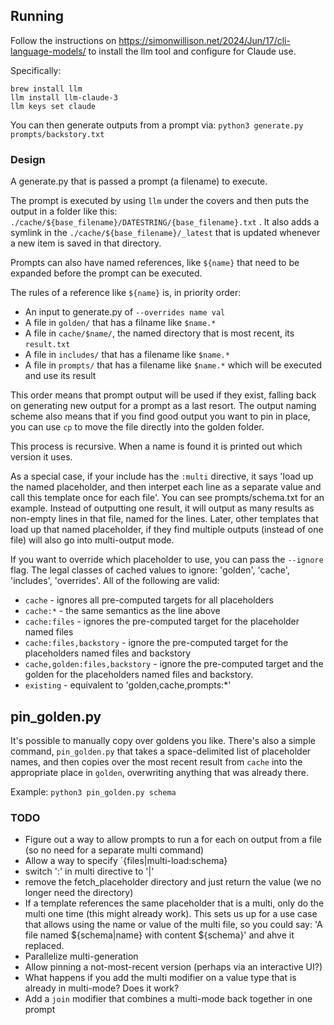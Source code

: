 ## Running

Follow the instructions on https://simonwillison.net/2024/Jun/17/cli-language-models/ to install the llm tool and configure for Claude use.

Specifically:

```
brew install llm
llm install llm-claude-3
llm keys set claude
```

You can then generate outputs from a prompt via: `python3 generate.py prompts/backstory.txt`

### Design

A generate.py that is passed a prompt (a filename) to execute.

The prompt is executed by using `llm` under the covers and then puts the output in a folder like this: `./cache/${base_filename}/DATESTRING/{base_filename}.txt` . It also adds a symlink in the `./cache/${base_filename}/_latest` that is updated whenever a new item is saved in that directory.

Prompts can also have named references, like `${name}` that need to be expanded before the prompt can be executed.

The rules of a reference like `${name}` is, in priority order:
- An input to generate.py of `--overrides name val`
- A file in `golden/` that has a filname like `$name.*`
- A file in `cache/$name/`, the named directory that is most recent, its `result.txt`
- A file in `includes/` that has a filename like `$name.*`
- A file in `prompts/` that has a filename like `$name.*` which will be executed and use its result

This order means that prompt output will be used if they exist, falling back on generating new output for a prompt as a last resort. The output naming scheme also means that if you find good output you want to pin in place, you can use `cp` to move the file directly into the golden folder.

This process is recursive. When a name is found it is printed out which version it uses.

As a special case, if your include has the `:multi` directive, it says 'load up the named placeholder, and then interpet each line as a separate value and call this template once for each file'. You can see prompts/schema.txt for an example. Instead of outputting one result, it will output as many results as non-empty lines in that file, named for the lines. Later, other templates that load up that named placeholder, if they find multiple outputs (instead of one file) will also go into multi-output mode.

If you want to override which placeholder to use, you can pass the `--ignore` flag. The legal classes of cached values to ignore: 'golden', 'cache', 'includes', 'overrides'. All of the following are valid:
- `cache` - ignores all pre-computed targets for all placeholders
- `cache:*` - the same semantics as the line above
- `cache:files` - ignores the pre-computed target for the placeholder named files
- `cache:files,backstory` - ignore the pre-computed target for the placeholders named files and backstory
- `cache,golden:files,backstory` - ignore the pre-computed target and the golden for the placeholders named files and backstory.
- `existing` - equivalent to 'golden,cache,prompts:*'

## pin_golden.py

It's possible to manually copy over goldens you like. There's also a simple command, `pin_golden.py` that takes a space-delimited list of placeholder names, and then copies over the most recent result from `cache` into the appropriate place in `golden`, overwriting anything that was already there.

Example: `python3 pin_golden.py schema`

### TODO
- Figure out a way to allow prompts to run a for each on output from a file (so no need for a separate multi command)
- Allow a way to specify `{files|multi-load:schema}
- switch ':' in multi directive to '|'
- remove the fetch_placeholder directory and just return the value (we no longer need the directory)
- If a template references the same placeholder that is a multi, only do the multi one time (this might already work). This sets us up for a use case that allows using the name or value of the multi file, so you could say: 'A file named ${schema|name} with content ${schema}' and ahve it replaced.
- Parallelize multi-generation
- Allow pinning a not-most-recent version (perhaps via an interactive UI?)
- What happens if you add the multi modifier on a value type that is already in multi-mode? Does it work?
- Add a `join` modifier that combines a multi-mode back together in one prompt